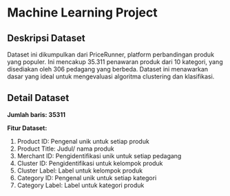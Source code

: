 # Machine Learning Project

## Deskripsi Dataset
Dataset ini dikumpulkan dari PriceRunner, platform perbandingan produk yang populer. Ini mencakup 35.311 penawaran produk dari 10 kategori, yang disediakan oleh 306 pedagang yang berbeda. Dataset ini menawarkan dasar yang ideal untuk mengevaluasi algoritma clustering dan klasifikasi.

## Detail Dataset
**Jumlah baris: 35311**

**Fitur Dataset:**
1. Product ID: Pengenal unik untuk setiap produk
2. Product Title: Judul/ nama produk
3. Merchant ID: Pengidentifikasi unik untuk setiap pedagang
4. Cluster ID: Pengidentifikasi untuk kelompok produk
5. Cluster Label: Label untuk kelompok produk
6. Category ID: Pengenal unik untuk setiap kategori
7. Category Label: Label untuk kategori produk
